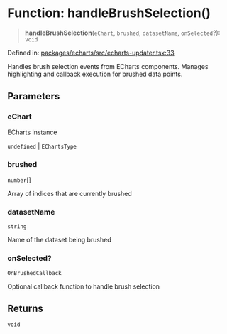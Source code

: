 # Function: handleBrushSelection()

> **handleBrushSelection**(`eChart`, `brushed`, `datasetName`, `onSelected`?): `void`

Defined in: [packages/echarts/src/echarts-updater.tsx:33](https://github.com/GeoDaCenter/openassistant/blob/994a31d776db171047aa7cd650eb798b5317f644/packages/echarts/src/echarts-updater.tsx#L33)

Handles brush selection events from ECharts components.
Manages highlighting and callback execution for brushed data points.

## Parameters

### eChart

ECharts instance

`undefined` | `EChartsType`

### brushed

`number`[]

Array of indices that are currently brushed

### datasetName

`string`

Name of the dataset being brushed

### onSelected?

`OnBrushedCallback`

Optional callback function to handle brush selection

## Returns

`void`
